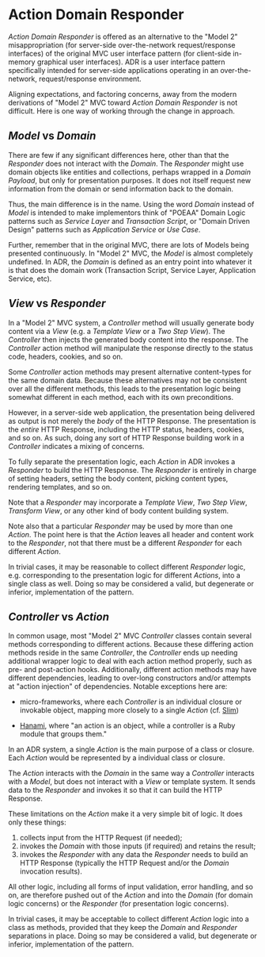 # Action Domain Responder

_Action Domain Responder_ is offered as an alternative to the "Model 2" misappropriation (for server-side over-the-network request/response interfaces) of the original MVC user interface pattern (for client-side in-memory graphical user interfaces). ADR is a user interface pattern specifically intended for server-side applications operating in an over-the-network, request/response environment.

Aligning expectations, and factoring concerns, away from the modern derivations of "Model 2" MVC toward _Action Domain Responder_ is not difficult. Here is one way of working through the change in approach.

## _Model_ vs _Domain_

There are few if any significant differences here, other than that the _Responder_ does not interact with the _Domain_. The _Responder_ might use domain objects like entities and collections, perhaps wrapped in a _Domain Payload_, but only for presentation purposes. It does not itself request new information from the domain or send information back to the domain.

Thus, the main difference is in the name. Using the word _Domain_ instead of _Model_ is intended to make implementors think of "POEAA" Domain Logic patterns such as _Service Layer_ and _Transaction Script_, or "Domain Driven Design" patterns such as _Application Service_ or _Use Case_.

Further, remember that in the original MVC, there are lots of Models being presented continuously. In "Model 2" MVC, the _Model_ is almost completely undefined. In ADR, the _Domain_ is defined as an entry point into whatever it is that does the domain work (Transaction Script, Service Layer, Application Service, etc).

## _View_ vs _Responder_

In a "Model 2" MVC system, a _Controller_ method will usually generate body content via a _View_ (e.g. a _Template View_ or a _Two Step View_). The _Controller_ then injects the generated body content into the response.  The _Controller_ action method will manipulate the response directly to the status code, headers, cookies, and so on.

Some _Controller_ action methods may present alternative content-types for the same domain data. Because these alternatives may not be consistent over all the different methods, this leads to the presentation logic being somewhat different in each method, each with its own preconditions.

However, in a server-side web application, the presentation being delivered as output is not merely the *body* of the HTTP Response. The presentation is the *entire* HTTP Response, including the HTTP status, headers, cookies, and so on. As such, doing any sort of HTTP Response building work in a _Controller_ indicates a mixing of concerns.

To fully separate the presentation logic, each _Action_ in ADR invokes a _Responder_ to build the HTTP Response. The _Responder_ is entirely in charge of setting headers, setting the body content, picking content types, rendering templates, and so on.

Note that a _Responder_ may incorporate a _Template View_, _Two Step View_, _Transform View_, or any other kind of body content building system.

Note also that a particular _Responder_ may be used by more than one _Action_. The point here is that the _Action_ leaves all header and content work to the _Responder_, not that there must be a different _Responder_ for each different _Action_.

In trivial cases, it may be reasonable to collect different _Responder_ logic, e.g. corresponding to the presentation logic for different _Actions_, into a single class as well. Doing so may be considered a valid, but degenerate or inferior, implementation of the pattern.

## _Controller_ vs _Action_

In common usage, most "Model 2" MVC _Controller_ classes contain several methods corresponding to different actions. Because these differing action methods reside in the same _Controller_, the _Controller_ ends up needing additional wrapper logic to deal with each action method properly, such as pre- and post-action hooks.  Additionally, different action methods may have different dependencies, leading to over-long constructors and/or attempts at "action injection" of dependencies. Notable exceptions here are:

-  micro-frameworks, where each _Controller_ is an individual closure or invokable object, mapping more closely to a single _Action_ (cf. [Slim](http://slimframework.com))

- [Hanami](http://hanamirb.org/guides/1.0/actions/overview/), where "an action is an object, while a controller is a Ruby module that groups them."

In an ADR system, a single _Action_ is the main purpose of a class or closure. Each _Action_ would be represented by a individual class or closure.

The _Action_ interacts with the _Domain_ in the same way a _Controller_ interacts with a _Model_, but does not interact with a _View_ or template system. It sends data to the _Responder_ and invokes it so that it can build the HTTP Response.

These limitations on the _Action_ make it a very simple bit of logic. It does only these things:

1. collects input from the HTTP Request (if needed);
2. invokes the _Domain_ with those inputs (if required) and retains the result;
2. invokes the _Responder_ with any data the _Responder_ needs to build an HTTP Response (typically the HTTP Request and/or the _Domain_ invocation results).

All other logic, including all forms of input validation, error handling, and so on, are therefore pushed out of the _Action_ and into the _Domain_ (for domain logic concerns) or the _Responder_ (for presentation logic concerns).

In trivial cases, it may be acceptable to collect different _Action_ logic into a class as methods, provided that they keep the _Domain_ and _Responder_ separations in place.  Doing so may be considered a valid, but degenerate or inferior, implementation of the pattern.
